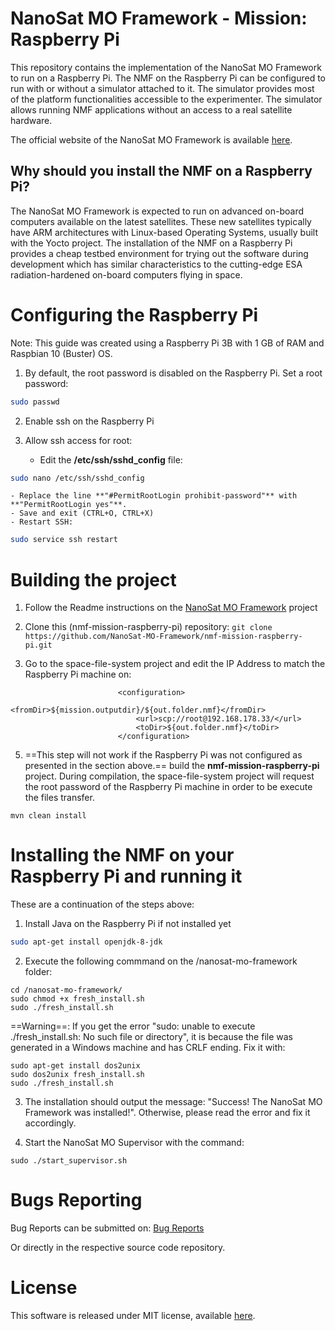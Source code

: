 # NanoSat MO Framework - Mission: Raspberry Pi
This repository contains the implementation of the NanoSat MO Framework to run on a Raspberry Pi.
The NMF on the Raspberry Pi can be configured to run with or without a simulator attached to it. The simulator provides most of the platform functionalities accessible to the experimenter. The simulator allows running NMF applications without an access to a real satellite hardware.

The official website of the NanoSat MO Framework is available [here].

## Why should you install the NMF on a Raspberry Pi?

The NanoSat MO Framework is expected to run on advanced on-board computers available on the latest satellites. These new satellites typically have ARM architectures with Linux-based Operating Systems, usually built with the Yocto project.
The installation of the NMF on a Raspberry Pi provides a cheap testbed environment for trying out the software during development which has similar characteristics to the cutting-edge ESA radiation-hardened on-board computers flying in space.

# Configuring the Raspberry Pi

Note: This guide was created using a Raspberry Pi 3B with 1 GB of RAM and Raspbian 10 (Buster) OS.

1. By default, the root password is disabled on the Raspberry Pi. Set a root password:
```bash
sudo passwd
```

2. Enable ssh on the Raspberry Pi

3. Allow ssh access for root:
	- Edit the **/etc/ssh/sshd_config** file:
```bash
sudo nano /etc/ssh/sshd_config
```

	- Replace the line **"#PermitRootLogin prohibit-password"** with **"PermitRootLogin yes"**.
	- Save and exit (CTRL+O, CTRL+X)
	- Restart SSH:
```bash
sudo service ssh restart
```

# Building the project

1. Follow the Readme instructions on the [NanoSat MO Framework](https://github.com/esa/nanosat-mo-framework/) project

2. Clone this (nmf-mission-raspberry-pi) repository: ``` git clone https://github.com/NanoSat-MO-Framework/nmf-mission-raspberry-pi.git ```

4. Go to the space-file-system project and edit the IP Address to match the Raspberry Pi machine on:
```
                        <configuration>
                            <fromDir>${mission.outputdir}/${out.folder.nmf}</fromDir>
                            <url>scp://root@192.168.178.33/</url>
                            <toDir>${out.folder.nmf}</toDir>
                        </configuration>
```

5. ==This step will not work if the Raspberry Pi was not configured as presented in the section above.== build the **nmf-mission-raspberry-pi** project. During compilation, the space-file-system project will request the root password of the Raspberry Pi machine in order to be execute the files transfer.
```
mvn clean install
```

# Installing the NMF on your Raspberry Pi and running it

These are a continuation of the steps above:

1. Install Java on the Raspberry Pi if not installed yet
```bash
sudo apt-get install openjdk-8-jdk
```

2. Execute the following commmand on the /nanosat-mo-framework folder:
```
cd /nanosat-mo-framework/
sudo chmod +x fresh_install.sh
sudo ./fresh_install.sh
```

==Warning==: If you get the error "sudo: unable to execute ./fresh_install.sh: No such file or directory", it is because the file was generated in a Windows machine and has CRLF ending. Fix it with:
```
sudo apt-get install dos2unix
sudo dos2unix fresh_install.sh
sudo ./fresh_install.sh
```

3. The installation should output the message: "Success! The NanoSat MO Framework was installed!". Otherwise, please read the error and fix it accordingly.

4. Start the NanoSat MO Supervisor with the command:
```
sudo ./start_supervisor.sh
```

# Bugs Reporting
Bug Reports can be submitted on: [Bug Reports]

Or directly in the respective source code repository.

# License
This software is released under MIT license, available [here](LICENSE).

	
[NMFImage]: http://nanosat-mo-framework.github.io/img/NMF_logo_1124_63.png
[NanoSat MO Framework]: https://nanosat-mo-framework.github.io/
[here]: https://nanosat-mo-framework.github.io/
[GitHub]: https://github.com/esa/nanosat-mo-framework
[Bug Reports]: https://github.com/esa/nanosat-mo-framework/issues
